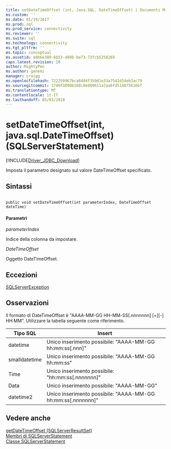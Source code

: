 ```yaml
---
title: setDateTimeOffset (int, Java.SQL. DateTimeOffset) | Documenti Microsoft
ms.custom: ''
ms.date: 01/19/2017
ms.prod: sql
ms.prod_service: connectivity
ms.reviewer: ''
ms.suite: sql
ms.technology: connectivity
ms.tgt_pltfrm: ''
ms.topic: conceptual
ms.assetid: e8b6e380-6b53-489b-be73-73fcb5258269
caps.latest.revision: 10
author: MightyPen
ms.author: genemi
manager: craigg
ms.openlocfilehash: 722250967bca8484f359d1e33a7541d34eb3ac79
ms.sourcegitcommit: 1740f3090b168c0e809611a7aa6fd514075616bf
ms.translationtype: MT
ms.contentlocale: it-IT
ms.lasthandoff: 05/03/2018
---
```

# <a name="setdatetimeoffsetint-javasqldatetimeoffset-sqlserverstatement"></a>setDateTimeOffset(int, java.sql.DateTimeOffset) (SQLServerStatement)
[!INCLUDE[Driver_JDBC_Download](../../../includes/driver_jdbc_download.md)]

  Imposta il parametro designato sul valore DateTimeOffset specificato.  
  
## <a name="syntax"></a>Sintassi  
  
```  
  
public void setDateTimeOffset(int parameterIndex, DateTimeOffset dateTime)  
```  
  
#### <a name="parameters"></a>Parametri  
 *parameterIndex*  
  
 Indice della colonna da impostare.  
  
 *DateTimeOffset*  
  
 Oggetto DateTimeOffset.  
  
## <a name="exceptions"></a>Eccezioni  
 [SQLServerException](../../../connect/jdbc/reference/sqlserverexception-class.md)  
  
## <a name="remarks"></a>Osservazioni  
 Il formato di DateTimeOffset è "AAAA-MM-GG HH-MM-SS[.nnnnnnn] [+][-] HH:MM". Utilizzare la tabella seguente come riferimento.  
  
|Tipo SQL|Insert|  
|--------------|------------|  
|datetime|Unico inserimento possibile: "AAAA-MM-GG hh:mm:ss[.nnn]"|  
|smalldatetime|Unico inserimento possibile: "AAAA-MM-GG hh:mm:ss"|  
|Time|Unico inserimento possibile: "hh:mm:ss[.nnnnnnn]"|  
|Data|Unico inserimento possibile: "AAAA-MM-GG"|  
|datetime2|Unico inserimento possibile: "AAAA-MM-GG hh:mm:ss[.nnnnnnn]"|  
  
## <a name="see-also"></a>Vedere anche  
 [getDateTimeOffset &#40;SQLServerResultSet&#41;](../../../connect/jdbc/reference/getdatetimeoffset-sqlserverresultset.md)   
 [Membri di SQLServerStatement](../../../connect/jdbc/reference/sqlserverstatement-members.md)   
 [Classe SQLServerStatement](../../../connect/jdbc/reference/sqlserverstatement-class.md)  
  
  
